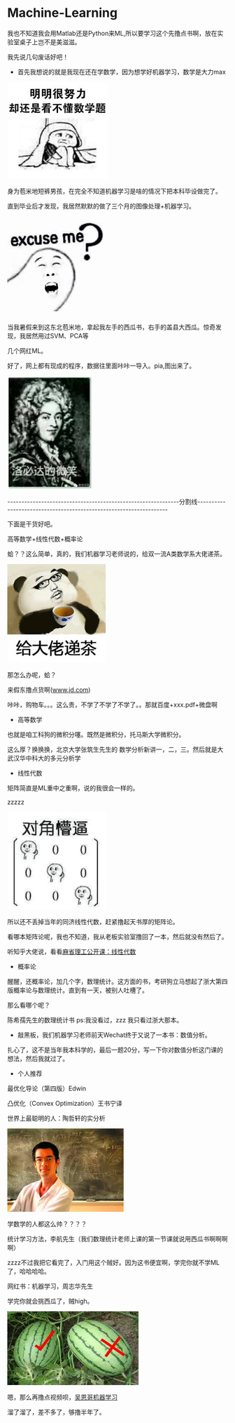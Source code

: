 # Machine-Learning
我也不知道我会用Matlab还是Python来ML,所以要学习这个先撸点书啊，放在实验室桌子上岂不是美滋滋。

我先说几句废话好吧！

* 首先我想说的就是我现在还在学数学，因为想学好机器学习，数学是大力max

![math](https://github.com/abbqboy/Sticker/blob/master/photo/11111.jpg?raw=true)

身为苞米地短裤男孩，在完全不知道机器学习是啥的情况下把本科毕设做完了。

直到毕业后才发现，我居然默默的做了三个月的图像处理+机器学习。

![e](https://github.com/abbqboy/Sticker/blob/master/photo/excuse-me.jpg?raw=true)

当我暑假来到这东北苞米地，拿起我左手的西瓜书，右手的盖县大西瓜。惊奇发现，我居然用过SVM、PCA等

几个网红ML。

好了，网上都有现成的程序，数据往里面咔咔一导入。pia,图出来了。

![lio](https://github.com/abbqboy/Sticker/blob/master/photo/%E6%B4%9B%E5%BF%85%E8%BE%BE%E7%9A%84%E5%BE%AE%E7%AC%91.jpg?raw=true)

-------------------------------------------------------------分割线-------------------------------------------------------------------

下面是干货好吧。

高等数学+线性代数+概率论

蛤？？这么简单，真的，我们机器学习老师说的，给双一流A类数学系大佬递茶。

![cha](https://github.com/abbqboy/Sticker/blob/master/photo/%E9%80%92%E8%8C%B6.jpg?raw=true)

那怎么办呢，蛤？

来假东撸点货啊(www.jd.com)

咔咔，购物车。。。这么贵，不学了不学了不学了。。那就百度+xxx.pdf+微盘啊

* 高等数学

也就是咱工科狗的微积分噻。既然是微积分，托马斯大学微积分。

这么厚？换换换，北京大学张筑生先生的 数学分析新讲一，二，三。然后就是大武汉华中科大的多元分析学

* 线性代数

矩阵简直是ML重中之重啊，说的我很会一样的。

zzzzz

![jua](https://github.com/abbqboy/Sticker/blob/master/photo/%E5%AF%B9%E8%A7%92%E6%87%B5%E9%80%BC.jpg?raw=true)

所以还不丢掉当年的同济线性代数，赶紧撸起天书厚的矩阵论。

看哪本矩阵论呢，我也不知道，我从老板实验室撸回了一本，然后就没有然后了。

听知乎大佬说，看看[麻省理工公开课：线性代数](http://open.163.com/special/opencourse/daishu.html)

* 概率论

醒醒，还概率论，加几个字，数理统计。这方面的书，考研狗立马想起了浙大第四版概率论与数理统计。直到有一天，被别人吐槽了。

那么看哪个呢？

陈希孺先生的数理统计书 ps:我没看过，zzz 我只看过浙大那本。

* 敲黑板，我们机器学习老师前天Wechat终于又说了一本书：数值分析。

扎心了，这不是当年我本科学的，最后一题20分，写一下你对数值分析这门课的想法，然后我就过了。

* 个人推荐

最优化导论（第四版）Edwin

凸优化（Convex Optimization）王书宁译

世界上最聪明的人：陶哲轩的实分析

![ssss](https://github.com/abbqboy/Sticker/blob/master/photo/%E9%99%B6%E5%93%B2%E8%BD%A9.jpg?raw=true)

学数学的人都这么帅？？？？

统计学习方法，李航先生（我们数理统计老师上课的第一节课就说用西瓜书啊啊啊啊）

zzzz不过我把它看完了，入门用这个贼好。因为这书便宜啊，学完你就不学ML了，哈哈哈哈。

网红书：机器学习，周志华先生

学完你就会挑西瓜了，贼high。

![xigua](https://github.com/abbqboy/Sticker/blob/master/photo/%E8%A5%BF%E7%93%9C.jpg?raw=true)

嗯，那么再撸点视频呗，[吴恩哥机器学习](http://open.163.com/special/opencourse/machinelearning.html)

溜了溜了，差不多了，够撸半年了。













